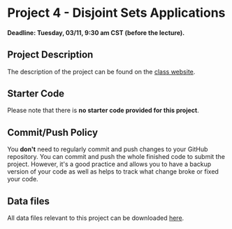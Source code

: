 # Project 4 - Disjoint Sets Applications

#### Deadline: Tuesday, 03/11, 9:30 am CST (before the lecture).

## Project Description
The description of the project can be found on the [class website](https://sites.google.com/uic.edu/cs-351/project-4-disjoint-sets). 

## Starter Code
Please note that there is **no starter code provided for this project**. 

## Commit/Push Policy
You **don't** need to regularly commit and push changes to your GitHub repository. You can commit and push the whole finished code to submit the project. However, it's a good practice and allows you to have a backup version of your code as well as helps to track what change broke or fixed your code. 

## Data files
All data files relevant to this project can be downloaded [here](https://www.dropbox.com/scl/fo/u1dujw0v0zmtruvyaxys4/ANc_jsRBSPZCs5zFwnQqSzs?rlkey=xpupw04kbj5cw30z5g4h9n8jn&dl=0).

